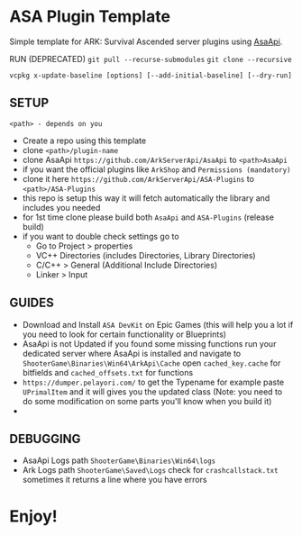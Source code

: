# ASA Plugin Template
Simple template for ARK: Survival Ascended server plugins using [AsaApi](https://github.com/ArkServerApi/AsaApi).

RUN (DEPRECATED)
`git pull --recurse-submodules`
`git clone --recursive`

`vcpkg x-update-baseline [options] [--add-initial-baseline] [--dry-run]`

## SETUP

`<path> - depends on you`

- Create a repo using this template
- clone `<path>/plugin-name`
- clone AsaApi `https://github.com/ArkServerApi/AsaApi` to `<path>AsaApi`
- if you want the official plugins like `ArkShop` and `Permissions (mandatory)`
- clone it here `https://github.com/ArkServerApi/ASA-Plugins` to `<path>/ASA-Plugins`
- this repo is setup this way it will fetch automatically the library and includes you needed
- for 1st time clone please build both `AsaApi` and `ASA-Plugins` (release build)
- if you want to double check settings go to
  - Go to Project > <ProjectName> properties
  - VC++ Directories (includes Directories, Library Directories)
  - C/C++ > General (Additional Include Directories)
  - Linker > Input
 
## GUIDES
- Download and Install `ASA DevKit` on Epic Games (this will help you a lot if you need to look for certain functionality or Blueprints)
- AsaApi is not Updated if you found some missing functions run your dedicated server where AsaApi is installed and navigate to `ShooterGame\Binaries\Win64\ArkApi\Cache` open `cached_key.cache` for bitfields and `cached_offsets.txt` for functions
- `https://dumper.pelayori.com/` to get the Typename for example paste `UPrimalItem` and it will gives you the updated class (Note: you need to do some modification on some parts you'll know when you build it)
- 

## DEBUGGING
- AsaApi Logs path `ShooterGame\Binaries\Win64\logs`
- Ark Logs path `ShooterGame\Saved\Logs` check for `crashcallstack.txt` sometimes it returns a line where you have errors


# Enjoy!



